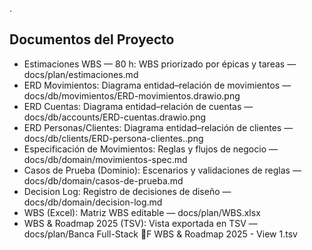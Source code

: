 .

## Documentos del Proyecto

- Estimaciones WBS — 80 h: WBS priorizado por épicas y tareas — docs/plan/estimaciones.md
- ERD Movimientos: Diagrama entidad–relación de movimientos — docs/db/movimientos/ERD-movimientos.drawio.png
- ERD Cuentas: Diagrama entidad–relación de cuentas — docs/db/accounts/ERD-cuentas.drawio.png
- ERD Personas/Clientes: Diagrama entidad–relación de clientes — docs/db/clients/ERD-persona-clientes..png
- Especificación de Movimientos: Reglas y flujos de negocio — docs/db/domain/movimientos-spec.md
- Casos de Prueba (Dominio): Escenarios y validaciones de reglas — docs/db/domain/casos-de-prueba.md
- Decision Log: Registro de decisiones de diseño — docs/db/domain/decision-log.md
- WBS (Excel): Matriz WBS editable — docs/plan/WBS.xlsx
- WBS & Roadmap 2025 (TSV): Vista exportada en TSV — docs/plan/Banca Full-Stack F WBS & Roadmap 2025 - View 1.tsv
